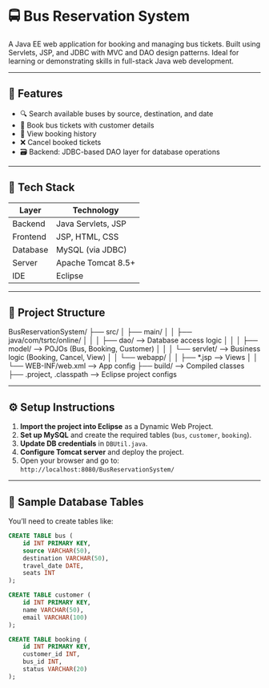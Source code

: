 # 🚍 Bus Reservation System

A Java EE web application for booking and managing bus tickets. Built using Servlets, JSP, and JDBC with MVC and DAO design patterns. Ideal for learning or demonstrating skills in full-stack Java web development.

---

## 📌 Features

- 🔍 Search available buses by source, destination, and date  
- 🎫 Book bus tickets with customer details  
- 📄 View booking history  
- ❌ Cancel booked tickets  
- 🗃️ Backend: JDBC-based DAO layer for database operations  

---

## 🧰 Tech Stack

| Layer        | Technology           |
|--------------|----------------------|
| Backend      | Java Servlets, JSP   |
| Frontend     | JSP, HTML, CSS       |
| Database     | MySQL (via JDBC)     |
| Server       | Apache Tomcat 8.5+   |
| IDE          | Eclipse              |

---

## 📂 Project Structure

BusReservationSystem/
├── src/
│ ├── main/
│ │ ├── java/com/tsrtc/online/
│ │ │ ├── dao/ --> Database access logic
│ │ │ ├── model/ --> POJOs (Bus, Booking, Customer)
│ │ │ └── servlet/ --> Business logic (Booking, Cancel, View)
│ │ └── webapp/
│ │ ├── *.jsp --> Views
│ │ └── WEB-INF/web.xml --> App config
├── build/ --> Compiled classes
├── .project, .classpath --> Eclipse project configs

---

## ⚙️ Setup Instructions

1. **Import the project into Eclipse** as a Dynamic Web Project.
2. **Set up MySQL** and create the required tables (`bus`, `customer`, `booking`).
3. **Update DB credentials** in `DBUtil.java`.
4. **Configure Tomcat server** and deploy the project.
5. Open your browser and go to:  
   `http://localhost:8080/BusReservationSystem/`

---

## 🧾 Sample Database Tables

You’ll need to create tables like:

```sql
CREATE TABLE bus (
    id INT PRIMARY KEY,
    source VARCHAR(50),
    destination VARCHAR(50),
    travel_date DATE,
    seats INT
);

CREATE TABLE customer (
    id INT PRIMARY KEY,
    name VARCHAR(50),
    email VARCHAR(100)
);

CREATE TABLE booking (
    id INT PRIMARY KEY,
    customer_id INT,
    bus_id INT,
    status VARCHAR(20)
);
